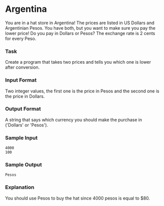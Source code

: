 # Argentina

You are in a hat store in Argentina! The prices are listed in US Dollars and Argentinian Pesos. You have both, but you want to make sure you pay the lower price! Do you pay in Dollars or Pesos? The exchange rate is 2 cents for every Peso.

### Task 
Create a program that takes two prices and tells you which one is lower after conversion.

### Input Format 
Two integer values, the first one is the price in Pesos and the second one is the price in Dollars.

### Output Format 
A string that says which currency you should make the purchase in ('Dollars' or 'Pesos').

### Sample Input 
```
4000
100
```
### Sample Output 
```
Pesos
```
### Explanation 
You should use Pesos to buy the hat since 4000 pesos is equal to $80.
